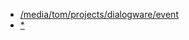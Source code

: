+ [/media/tom/projects/dialogware/event](file:///media/tom/projects/dialogware/event/)
+ [* ](file:///media/tom/projects/dialogware/event/*/index.html)
